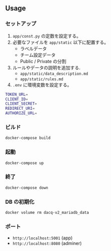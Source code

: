 ## Usage

### セットアップ

1. `app/const.py` の定数を設定する。
2. 必要なファイルを `app/static` 以下に配置する。
   - ラベルデータ
   - チーム設定データ
   - Public / Private の分割
3. ルールやデータの説明を追加する.
   - `app/static/data_description.md`
   - `app/static/rules.md` 
4. `.env` に環境変数を設定する。
```sh
TOKEN_URL=
CLIENT_ID=
CLIENT_SECRET=
REDIRECT_URI=
AUTHORIZE_URL=
```



### ビルド

```sh
docker-compose build
```

### 起動

```sh
docker-compose up
```

### 終了

```sh
docker-compose down
```

### DB の初期化

```sh
docker volume rm dacq-v2_mariadb_data
```

### ポート

- `http://localhost:5001` (app)
- `http://localhost:8080` (adminer)